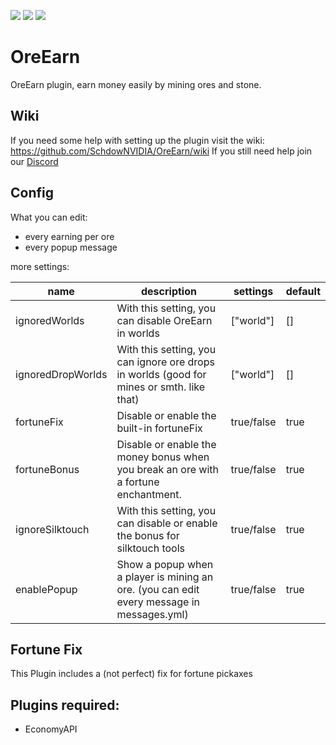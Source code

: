 [![](https://poggit.pmmp.io/shield.state/OreEarn)](https://poggit.pmmp.io/p/OreEarn)
[![](https://poggit.pmmp.io/shield.api/OreEarn)](https://poggit.pmmp.io/p/OreEarn)
[![](https://poggit.pmmp.io/shield.dl.total/OreEarn)](https://poggit.pmmp.io/p/OreEarn)
# OreEarn
OreEarn plugin, earn money easily by mining ores and stone.

## Wiki
If you need some help with setting up the plugin visit the wiki: https://github.com/SchdowNVIDIA/OreEarn/wiki
If you still need help join our [Discord](https://discord.gg/5kGgUbt)

## Config
What you can edit:
* every earning per ore
* every popup message

more settings:

| name           | description                                                                                 | settings   | default |
|----------------|---------------------------------------------------------------------------------------------|------------|---------|
| ignoredWorlds | With this setting, you can disable OreEarn in worlds | ["world"] | [] |
| ignoredDropWorlds | With this setting, you can ignore ore drops in worlds (good for mines or smth. like that) | ["world"] | [] |
| fortuneFix | Disable or enable the built-in fortuneFix | true/false | true |
| fortuneBonus      | Disable or enable the money bonus when you break an ore with a fortune enchantment.         | true/false | true   |
| ignoreSilktouch | With this setting, you can disable or enable the bonus for silktouch tools                  | true/false | true    |
| enablePopup    | Show a popup when a player is mining an ore. (you can edit every message in messages.yml)   | true/false | true    |

## Fortune Fix
This Plugin includes a (not perfect) fix for fortune pickaxes

## Plugins required:
* EconomyAPI 



